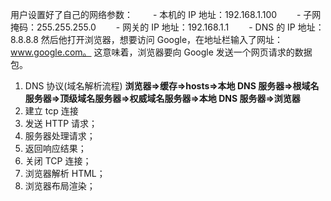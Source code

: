 用户设置好了自己的网络参数：
　　- 本机的 IP 地址：192.168.1.100
　　- 子网掩码：255.255.255.0
　　- 网关的 IP 地址：192.168.1.1
　　- DNS 的 IP 地址：8.8.8.8
然后他打开浏览器，想要访问 Google，在地址栏输入了网址：www.google.com。
这意味着，浏览器要向 Google 发送一个网页请求的数据包。

1. DNS 协议(域名解析流程)
   **浏览器=>缓存=>hosts=>本地 DNS 服务器=>根域名服务器=>顶级域名服务器=>权威域名服务器=>本地 DNS 服务器=>浏览器**
2. 建立 tcp 连接
3. 发送 HTTP 请求；
4. 服务器处理请求；
5. 返回响应结果；
6. 关闭 TCP 连接；
7. 浏览器解析 HTML；
8. 浏览器布局渲染；
